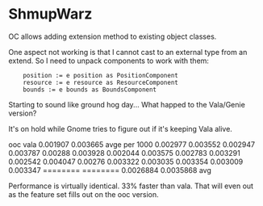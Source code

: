 # ShmupWarz

OC allows adding extension method to existing object classes.

One aspect not working is that I cannot cast to an external type from an extend.
So I need to unpack components to work with them:

        position := e position as PositionComponent
        resource := e resource as ResourceComponent
        bounds := e bounds as BoundsComponent


Starting to sound like ground hog day...
What happed to the Vala/Genie version?

It's on hold while Gnome tries to figure out if it's keeping Vala alive.


ooc	        vala
0.001907	0.003665 avge per 1000
0.002977	0.003552
0.002947	0.003787
0.00288	        0.003928
0.002044	0.003575
0.002783	0.003291
0.002542	0.004047
0.00276	        0.003322
0.003035	0.003354
0.003009	0.003347
========        ========
0.0026884	0.0035868 avg

Performance is virtually identical.
33% faster than vala. That will even out as the feature set fills out on the ooc version.
